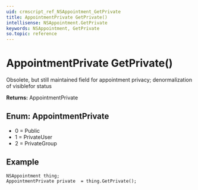 ```yaml
---
uid: crmscript_ref_NSAppointment_GetPrivate
title: AppointmentPrivate GetPrivate()
intellisense: NSAppointment.GetPrivate
keywords: NSAppointment, GetPrivate
so.topic: reference
---
```


# AppointmentPrivate GetPrivate()

Obsolete, but still maintained field for appointment privacy; denormalization of visiblefor status

**Returns:** AppointmentPrivate

## Enum: AppointmentPrivate

* 0 = Public
* 1 = PrivateUser
* 2 = PrivateGroup

## Example

```crmscript
NSAppointment thing;
AppointmentPrivate private  = thing.GetPrivate();
```
